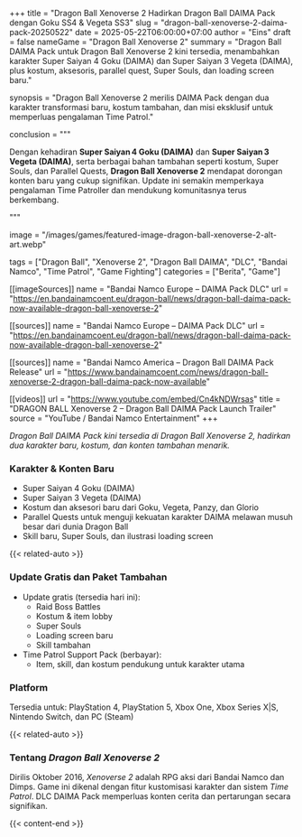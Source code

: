 +++
title = "Dragon Ball Xenoverse 2 Hadirkan Dragon Ball DAIMA Pack dengan Goku SS4 & Vegeta SS3"
slug = "dragon-ball-xenoverse-2-daima-pack-20250522"
date = 2025-05-22T06:00:00+07:00
author = "Eins"
draft = false
nameGame = "Dragon Ball Xenoverse 2"
summary = "Dragon Ball DAIMA Pack untuk Dragon Ball Xenoverse 2 kini tersedia, menambahkan karakter Super Saiyan 4 Goku (DAIMA) dan Super Saiyan 3 Vegeta (DAIMA), plus kostum, aksesoris, parallel quest, Super Souls, dan loading screen baru."

synopsis = "Dragon Ball Xenoverse 2 merilis DAIMA Pack dengan dua karakter transformasi baru, kostum tambahan, dan misi eksklusif untuk memperluas pengalaman Time Patrol."

conclusion = """<p>Dengan kehadiran <strong>Super Saiyan 4 Goku (DAIMA)</strong> dan <strong>Super Saiyan 3 Vegeta (DAIMA)</strong>, serta berbagai bahan tambahan seperti kostum, Super Souls, dan Parallel Quests, <strong>Dragon Ball Xenoverse 2</strong> mendapat dorongan konten baru yang cukup signifikan. Update ini semakin memperkaya pengalaman Time Patroller dan mendukung komunitasnya terus berkembang.</p>"""

image = "/images/games/featured-image-dragon-ball-xenoverse-2-alt-art.webp"

tags = ["Dragon Ball", "Xenoverse 2", "Dragon Ball DAIMA", "DLC", "Bandai Namco", "Time Patrol", "Game Fighting"]
categories = ["Berita", "Game"]

[[imageSources]]
name = "Bandai Namco Europe – DAIMA Pack DLC"
url = "https://en.bandainamcoent.eu/dragon-ball/news/dragon-ball-daima-pack-now-available-dragon-ball-xenoverse-2"

[[sources]]
name = "Bandai Namco Europe – DAIMA Pack DLC"
url = "https://en.bandainamcoent.eu/dragon-ball/news/dragon-ball-daima-pack-now-available-dragon-ball-xenoverse-2"

[[sources]]
name = "Bandai Namco America – Dragon Ball DAIMA Pack Release"
url = "https://www.bandainamcoent.com/news/dragon-ball-xenoverse-2-dragon-ball-daima-pack-now-available"

[[videos]]
url = "https://www.youtube.com/embed/Cn4kNDWrsas"
title = "DRAGON BALL Xenoverse 2 – Dragon Ball DAIMA Pack Launch Trailer"
source = "YouTube / Bandai Namco Entertainment"
+++


*Dragon Ball DAIMA Pack kini tersedia di Dragon Ball Xenoverse 2, hadirkan dua karakter baru, kostum, dan konten tambahan menarik.*

### Karakter & Konten Baru
- Super Saiyan 4 Goku (DAIMA)
- Super Saiyan 3 Vegeta (DAIMA)
- Kostum dan aksesori baru dari Goku, Vegeta, Panzy, dan Glorio
- Parallel Quests untuk menguji kekuatan karakter DAIMA melawan musuh besar dari dunia Dragon Ball
- Skill baru, Super Souls, dan ilustrasi loading screen

{{< related-auto >}}

### Update Gratis dan Paket Tambahan
- Update gratis (tersedia hari ini):
  - Raid Boss Battles
  - Kostum & item lobby
  - Super Souls
  - Loading screen baru
  - Skill tambahan
- Time Patrol Support Pack (berbayar):
  - Item, skill, dan kostum pendukung untuk karakter utama

### Platform
Tersedia untuk:
PlayStation 4, PlayStation 5, Xbox One, Xbox Series X|S, Nintendo Switch, dan PC (Steam)

{{< related-auto >}}

### Tentang *Dragon Ball Xenoverse 2*
Dirilis Oktober 2016, *Xenoverse 2* adalah RPG aksi dari Bandai Namco dan Dimps. Game ini dikenal dengan fitur kustomisasi karakter dan sistem *Time Patrol*. DLC DAIMA Pack memperluas konten cerita dan pertarungan secara signifikan.

{{< content-end >}}

